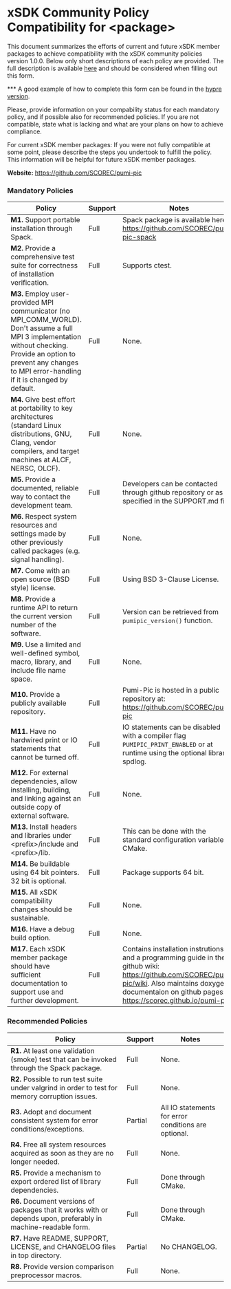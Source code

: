 # xSDK Community Policy Compatibility for \<package\>

This document summarizes the efforts of current and future xSDK member packages to achieve compatibility with the xSDK community policies version 1.0.0. Below only short descriptions of each policy are provided. The full description is available [here](https://github.com/xsdk-project/xsdk-community-policies)
and should be considered when filling out this form.

*** A good example of how to complete this form can be found in the [hypre version](https://github.com/xsdk-project/xsdk-policy-compatibility/blob/master/hypre-policy-compatibility.md).

Please, provide information on your compability status for each mandatory policy, and if possible also for recommended policies.
If you are not compatible, state what is lacking and what are your plans on how to achieve compliance.

For current xSDK member packages: If you were not fully compatible at some point, please describe the steps you undertook to fulfill the policy. This information will be helpful for future xSDK member packages.

**Website:** https://github.com/SCOREC/pumi-pic

### Mandatory Policies

| Policy                 |Support| Notes                   |
|------------------------|-------|-------------------------|
|**M1.** Support portable installation through Spack. |Full| Spack package is available here: https://github.com/SCOREC/pumi-pic-spack |
|**M2.** Provide a comprehensive test suite for correctness of installation verification. |Full| Supports ctest. |
|**M3.** Employ user-provided MPI communicator (no MPI_COMM_WORLD). Don't assume a full MPI 3 implementation without checking. Provide an option to prevent any changes to MPI error-handling if it is changed by default. |Full| None. |
|**M4.** Give best effort at portability to key architectures (standard Linux distributions, GNU, Clang, vendor compilers, and target machines at ALCF, NERSC, OLCF). |Full| None. |
|**M5.** Provide a documented, reliable way to contact the development team. |Full| Developers can be contacted through github repository or as specified in the SUPPORT.md file. |
|**M6.** Respect system resources and settings made by other previously called packages (e.g. signal handling). |Full| None. |
|**M7.** Come with an open source (BSD style) license. |Full| Using BSD 3-Clause License. |
|**M8.** Provide a runtime API to return the current version number of the software. |Full| Version can be retrieved from `pumipic_version()` function. |
|**M9.** Use a limited and well-defined symbol, macro, library, and include file name space. |Full| None. |
|**M10.** Provide a publicly available repository. |Full| Pumi-Pic is hosted in a public repository at: https://github.com/SCOREC/pumi-pic |
|**M11.** Have no hardwired print or IO statements that cannot be turned off. |Full| IO statements can be disabled with a compiler flag `PUMIPIC_PRINT_ENABLED` or at runtime using the optional library, spdlog. |
|**M12.** For external dependencies, allow installing, building, and linking against an outside copy of external software. |Full| None. |
|**M13.** Install headers and libraries under \<prefix\>/include and \<prefix\>/lib. |Full| This can be done with the standard configuration variable in CMake. |
|**M14.** Be buildable using 64 bit pointers. 32 bit is optional. |Full| Package supports 64 bit. |
|**M15.** All xSDK compatibility changes should be sustainable. |Full| None. |
|**M16.** Have a debug build option. |Full| None. |
|**M17.** Each xSDK member package should have sufficient documentation to support use and further development.  |Full| Contains installation instrutions and a programming guide in the github wiki: https://github.com/SCOREC/pumi-pic/wiki. Also maintains doxygen documentaion on github pages: https://scorec.github.io/pumi-pic/ |

### Recommended Policies

| Policy                 |Support| Notes                   |
|------------------------|-------|-------------------------|
|**R1.** At least one validation (smoke) test that can be invoked through the Spack package. |Full| None. |
|**R2.** Possible to run test suite under valgrind in order to test for memory corruption issues. |Full| None. |
|**R3.** Adopt and document consistent system for error conditions/exceptions. |Partial| All IO statements for error conditions are optional. |
|**R4.** Free all system resources acquired as soon as they are no longer needed. |Full| None. |
|**R5.** Provide a mechanism to export ordered list of library dependencies. |Full| Done through CMake. |
|**R6.** Document versions of packages that it works with or depends upon, preferably in machine-readable form.  |Full| Done through CMake. |
|**R7.** Have README, SUPPORT, LICENSE, and CHANGELOG files in top directory.  |Partial| No CHANGELOG. |
|**R8.** Provide version comparison preprocessor macros.  |Full| None. |
